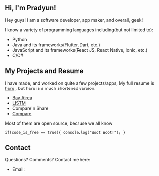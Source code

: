 ## Hi, I'm Pradyun!


Hey guys! I am a software developer, app maker, and overall, geek!

I know a variety of programming languages including(but not limited to):

- Python
- Java and its frameworks(Flutter, Dart, etc.)
- JavaScript and its frameworks(React JS, React Native, Ionic, etc.)
- C/C#



## My Projects and Resume

I have made, and worked on quite a few projects/apps, My full resume is [here](https://docs.google.com/document/d/1mQf6eWdYJ5H7GjqrVakXtlDML5K0DlS3BqxmB5JvDWU/) , but here is a much shortened version:

- [Bay Airea](https://pradymagal.github.io/BayAirea/)
- [LISTM](https://pradymagal.github.io/Listm/)
- Compare'n Share
- [Compare](http://accelerate.im/projects/114)

Most of them are open source, because we all know 

`
 if(code_is_free == true){
    console.log("Woot Woot!");
 }
`

## Contact

Questions? Comments? Contact me here:

- Email: 
